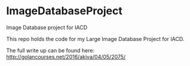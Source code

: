 # ImageDatabaseProject
Image Database project for IACD

This repo holds the code for my Large Image Database Project for IACD.

The full write up can be found here:
http://golancourses.net/2016/akiva/04/05/2075/
